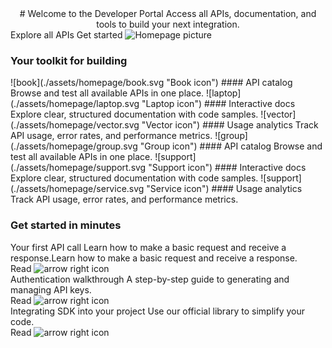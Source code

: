 <gmd-grid>
    <gmd-md class="homepage-title">
        # Welcome to the Developer Portal
        Access all APIs, documentation, and tools to build your next integration.
    </gmd-md>
    <gmd-cell style="text-align: center; margin: auto;">
        <gmd-button link="/catalog">Explore all APIs</gmd-button>
        <gmd-button link="/guides" appearance="outlined" style="--gmd-button-outlined-label-text-weight: 700; --gmd-button-outlined-label-text-color: black;"
        >Get started</gmd-button>
    </gmd-cell>
    <img class="homepage-cover-photo" src="assets/homepage/desk.png" title="Homepage picture"/>
</gmd-grid>

### Your toolkit for building

<gmd-grid columns="3">
    <gmd-md>
        ![book](./assets/homepage/book.svg "Book icon")
        #### API catalog
        Browse and test all available APIs in one place.
    </gmd-md>
    <gmd-md>
        ![laptop](./assets/homepage/laptop.svg "Laptop icon")
        #### Interactive docs
        Explore clear, structured documentation with code samples.
    </gmd-md>
    <gmd-md>
        ![vector](./assets/homepage/vector.svg "Vector icon")
        #### Usage analytics
        Track API usage, error rates, and performance metrics.
    </gmd-md>
    <gmd-md>
        ![group](./assets/homepage/group.svg "Group icon")
        #### API catalog
        Browse and test all available APIs in one place.
    </gmd-md>
    <gmd-md>
        ![support](./assets/homepage/support.svg "Support icon")
        #### Interactive docs
        Explore clear, structured documentation with code samples.
    </gmd-md>
    <gmd-md>
        ![support](./assets/homepage/service.svg "Service icon")
        #### Usage analytics
        Track API usage, error rates, and performance metrics.
    </gmd-md>
</gmd-grid>

### Get started in minutes

<gmd-grid columns="3">
    <gmd-card backgroundColor="none">
        <gmd-card-title>Your first API call</gmd-card-title>
        <gmd-md>Learn how to make a basic request and receive a response.Learn how to make a basic request and receive a response.</gmd-md>
        <div class="flex-container">
            <gmd-button link="/guides" appearance="outlined" class="get-started-card__button"
            >Read <img src="assets/homepage/arrow-right.svg" alt="arrow right icon" title="Arrow right icon"/></gmd-button>
        </div>
    </gmd-card>
    <gmd-card backgroundColor="none">
        <gmd-card-title>Authentication walkthrough</gmd-card-title>
            <gmd-md>A step-by-step guide to generating and managing API keys.</gmd-md>
            <div class="flex-container">
                <gmd-button link="/guides" appearance="outlined" class="get-started-card__button"
                >Read <img src="assets/homepage/arrow-right.svg" alt="arrow right icon" title="Arrow right icon"/></gmd-button>
            </div>
        </gmd-card>
    <gmd-card backgroundColor="none">
        <gmd-card-title>Integrating SDK into your project</gmd-card-title>
        <gmd-md>Use our official library to simplify your code.</gmd-md>
        <div class="flex-container">
            <gmd-button link="/guides" appearance="outlined" class="get-started-card__button"
            >Read <img src="assets/homepage/arrow-right.svg" alt="arrow right icon" title="Arrow right icon"/></gmd-button>
        </div>
    </gmd-card>
</gmd-grid>
<style>
  .homepage-title {
    display: flex;
    flex-direction: column;
    max-width: 100%;
    text-align: center;
    margin: auto;
  }

  .homepage-cover-photo {
    display: flex;
    max-width: 100%;
    margin: 80px auto;
  }
  
  .get-started-card__button {
    --gmd-button-outlined-label-text-weight: 700;
    --gmd-button-outlined-label-text-color: black;
    margin-top: auto;
    padding-top: 12px;
  }

  .flex-container {
    display: flex;
    flex-direction: column;
    height: 100%
  }
</style>